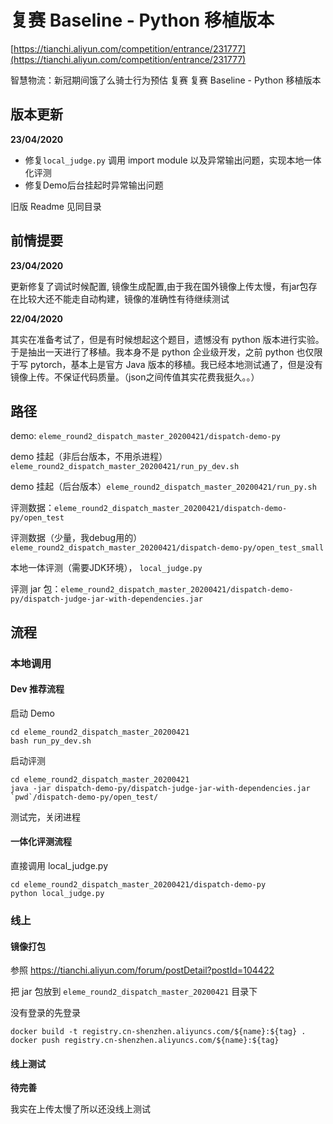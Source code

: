 # 复赛 Baseline - Python 移植版本

[https://tianchi.aliyun.com/competition/entrance/231777](https://tianchi.aliyun.com/competition/entrance/231777)

智慧物流：新冠期间饿了么骑士行为预估 复赛 
复赛 Baseline - Python 移植版本

## 版本更新

**23/04/2020**

- 修复`local_judge.py` 调用 import module 以及异常输出问题，实现本地一体化评测
- 修复Demo后台挂起时异常输出问题

旧版 Readme 见同目录

## 前情提要

**23/04/2020**

更新修复了调试时候配置, 镜像生成配置,由于我在国外镜像上传太慢，有jar包存在比较大还不能走自动构建，镜像的准确性有待继续测试

**22/04/2020**

其实在准备考试了，但是有时候想起这个题目，遗憾没有 python 版本进行实验。于是抽出一天进行了移植。我本身不是 python 企业级开发，之前 python 也仅限于写 pytorch，基本上是官方 Java 版本的移植。我已经本地测试通了，但是没有镜像上传。不保证代码质量。（json之间传值其实花费我挺久。。）

## 路径

demo:  `eleme_round2_dispatch_master_20200421/dispatch-demo-py`

demo 挂起（非后台版本，不用杀进程）`eleme_round2_dispatch_master_20200421/run_py_dev.sh`

demo 挂起（后台版本）`eleme_round2_dispatch_master_20200421/run_py.sh`

评测数据：`eleme_round2_dispatch_master_20200421/dispatch-demo-py/open_test`

评测数据（少量，我debug用的）`eleme_round2_dispatch_master_20200421/dispatch-demo-py/open_test_small`

本地一体评测（需要JDK环境）， `local_judge.py` 

评测 jar 包：`eleme_round2_dispatch_master_20200421/dispatch-demo-py/dispatch-judge-jar-with-dependencies.jar`

## 流程

### 本地调用

#### Dev 推荐流程

启动 Demo

```shell
cd eleme_round2_dispatch_master_20200421
bash run_py_dev.sh
```

启动评测

```shell
cd eleme_round2_dispatch_master_20200421
java -jar dispatch-demo-py/dispatch-judge-jar-with-dependencies.jar `pwd`/dispatch-demo-py/open_test/
```

测试完，关闭进程

#### 一体化评测流程

直接调用 local_judge.py

```shell
cd eleme_round2_dispatch_master_20200421/dispatch-demo-py
python local_judge.py
```

### 线上

#### 镜像打包

参照 https://tianchi.aliyun.com/forum/postDetail?postId=104422

把 jar 包放到 `eleme_round2_dispatch_master_20200421` 目录下

没有登录的先登录

```shell
docker build -t registry.cn-shenzhen.aliyuncs.com/${name}:${tag} .
docker push registry.cn-shenzhen.aliyuncs.com/${name}:${tag}
```

#### 线上测试

**待完善**

我实在上传太慢了所以还没线上测试

